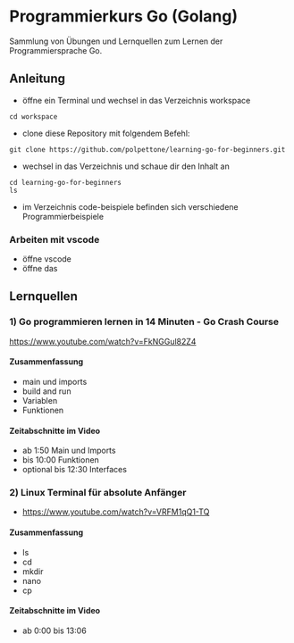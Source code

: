 # Programmierkurs Go (Golang)

Sammlung von Übungen und Lernquellen zum Lernen der Programmiersprache Go.






## Anleitung
- öffne ein Terminal und wechsel in das Verzeichnis workspace

```
cd workspace
```

- clone diese Repository mit folgendem Befehl:

```
git clone https://github.com/polpettone/learning-go-for-beginners.git 
```

- wechsel in das Verzeichnis und schaue dir den Inhalt an
```
cd learning-go-for-beginners
ls 
```

- im Verzeichnis code-beispiele befinden sich verschiedene Programmierbeispiele

### Arbeiten mit vscode
- öffne vscode
- öffne das 









## Lernquellen

### 1) Go programmieren lernen in 14 Minuten - Go Crash Course
https://www.youtube.com/watch?v=FkNGGul82Z4

#### Zusammenfassung
- main und imports
- build and run
- Variablen
- Funktionen


#### Zeitabschnitte im Video
- ab 1:50 Main und Imports
- bis 10:00 Funktionen
- optional bis 12:30 Interfaces 

### 2) Linux Terminal für absolute Anfänger
- https://www.youtube.com/watch?v=VRFM1qQ1-TQ

#### Zusammenfassung
- ls
- cd
- mkdir
- nano
- cp

#### Zeitabschnitte im Video
- ab 0:00 bis 13:06




